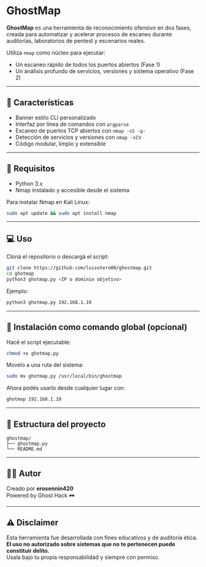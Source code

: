 # GhostMap

**GhostMap** es una herramienta de reconocimiento ofensivo en dos fases, creada para automatizar y acelerar procesos de escaneo durante auditorías, laboratorios de pentest y escenarios reales.

Utiliza `nmap` como núcleo para ejecutar:
- Un escaneo rápido de todos los puertos abiertos (Fase 1)
- Un análisis profundo de servicios, versiones y sistema operativo (Fase 2)

---

## 🧠 Características

- Banner estilo CLI personalizado
- Interfaz por línea de comandos con `argparse`
- Escaneo de puertos TCP abiertos con `nmap -sS -p-`
- Detección de servicios y versiones con `nmap -sCV`
- Código modular, limpio y extensible

---

## 🚀 Requisitos

- Python 3.x
- Nmap instalado y accesible desde el sistema

Para instalar Nmap en Kali Linux:

```bash
sudo apt update && sudo apt install nmap
```

---

## 💻 Uso

Cloná el repositorio o descargá el script:

```bash
git clone https://github.com/luisotero00/ghostmap.git
cd ghotmap
python3 ghotmap.py <IP o dominio objetivo>
```

Ejemplo:

```bash
python3 ghotmap.py 192.168.1.10
```

---

## 🔧 Instalación como comando global (opcional)

Hacé el script ejecutable:

```bash
chmod +x ghotmap.py
```

Movelo a una ruta del sistema:

```bash
sudo mv ghotmap.py /usr/local/bin/ghostmap
```

Ahora podés usarlo desde cualquier lugar con:

```bash
ghotmap 192.168.1.10
```

---

## 📁 Estructura del proyecto

```
ghostmap/
├── ghostmap.py
└── README.md
```

---

## 🧑‍💻 Autor

Creado por **erosennin420**  
Powered by Ghost Hack 🕶️

---

## ⚠️ Disclaimer

Esta herramienta fue desarrollada con fines educativos y de auditoría ética.  
**El uso no autorizado sobre sistemas que no te pertenecen puede constituir delito.**  
Usala bajo tu propia responsabilidad y siempre con permiso.
